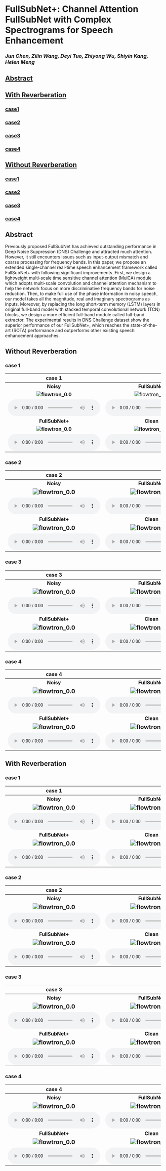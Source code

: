 # FullSubNet+: Channel Attention FullSubNet with Complex Spectrograms for Speech Enhancement

### *Jun Chen, Zilin Wang, Deyi Tuo, Zhiyong Wu, Shiyin Kang, Helen Meng*



## [Abstract](#1)

## [With Reverberation](#2)

### [case1](#3)

### [case2](#4)

### [case3](#5)

### [case4](#6)

## [Without Reverberation](#7)

### [case1](#8)

### [case2](#9)

### [case3](#10)

### [case4](#11)



<h2 id = "1">Abstract</h2>

Previously proposed FullSubNet has achieved outstanding performance in Deep Noise Suppression (DNS) Challenge and attracted much attention. However, it still encounters issues such as input-output mismatch and coarse processing for frequency bands. In this paper, we propose an extended single-channel real-time speech enhancement framework called FullSubNet+ with following significant improvements. First, we design a lightweight multi-scale time sensitive channel attention (MulCA) module which adopts multi-scale convolution and channel attention mechanism to help the network focus on more discriminative frequency bands for noise reduction. Then, to make full use of the phase information in noisy speech, our model takes all the magnitude, real and imaginary spectrograms as inputs. Moreover, by replacing the long short-term memory (LSTM) layers in original full-band model with stacked temporal convolutional network (TCN) blocks, we design a more efficient full-band module called full-band extractor. The experimental results in DNS Challenge dataset show the superior performance of our FullSubNet+, which reaches the state-of-the-art (SOTA) performance and outperforms other existing speech enhancement approaches.



<h2 id = "2">Without Reverberation</h2>

<h3 id = "3"> case 1</h3>

|                          **case 1**                          |                                                              |
| :----------------------------------------------------------: | :----------------------------------------------------------: |
|                          **Noisy**                           |                        **FullSubNet**                        |
| **<img src="./data/no_reverb/example1/noisy.png" alt="flowtron_0.0" style="zoom: 100%;" />** | <img src="./data/no_reverb/example1/fullsubnet.png" alt="flowtron_0.0" style="zoom: 100%;" /> |
| <audio controls><source src="./data/no_reverb/example1/noisy.wav" type="audio/wav">Your browser does not support the audio element.</audio> | <audio controls><source src="./data/no_reverb/example1/fullsubnet.wav" type="audio/wav">Your browser does not support the audio element.</audio> |
|                       **FullSubNet+**                        |                          **Clean**                           |
| **<img src="./data/no_reverb/example1/fullsubnet+.png" alt="flowtron_0.0" style="zoom: 100%;" />** | **<img src="./data/no_reverb/example1/clean.png" alt="flowtron_0.0" style="zoom: 100%;" />** |
| <audio controls><source src="./data/no_reverb/example1/fullsubnet+.wav" type="audio/wav">Your browser does not support the audio element.</audio> | <audio controls><source src="./data/no_reverb/example1/clean.wav" type="audio/wav">Your browser does not support the audio element.</audio> |



<h3 id = "4">case 2</h3>

|                          **case 2**                          |                                                              |
| :----------------------------------------------------------: | :----------------------------------------------------------: |
|                          **Noisy**                           |                        **FullSubNet**                        |
| **<img src="./data/no_reverb/example2/noisy.png" alt="flowtron_0.0" style="zoom: 120%;" />** | **<img src="./data/no_reverb/example2/fullsubnet.png" alt="flowtron_0.0" style="zoom: 120%;" />** |
| <audio controls><source src="./data/no_reverb/example2/noisy.wav" type="audio/wav">Your browser does not support the audio element.</audio> | <audio controls><source src="./data/no_reverb/example2/fullsubnet.wav" type="audio/wav">Your browser does not support the audio element.</audio> |
|                       **FullSubNet+**                        |                          **Clean**                           |
| **<img src="./data/no_reverb/example2/fullsubnet+.png" alt="flowtron_0.0" style="zoom: 120%;" />** | **<img src="./data/no_reverb/example2/clean.png" alt="flowtron_0.0" style="zoom: 120%;" />** |
| <audio controls><source src="./data/no_reverb/example2/fullsubnet+.wav" type="audio/wav">Your browser does not support the audio element.</audio> | <audio controls><source src="./data/no_reverb/example2/clean.wav" type="audio/wav">Your browser does not support the audio element.</audio> |



<h3 id = "5">case 3</h3>

|                          **case 3**                          |                                                              |
| :----------------------------------------------------------: | :----------------------------------------------------------: |
|                          **Noisy**                           |                        **FullSubNet**                        |
| **<img src="./data/no_reverb/example3/noisy.png" alt="flowtron_0.0" style="zoom: 120%;" />** | **<img src="./data/no_reverb/example3/fullsubnet.png" alt="flowtron_0.0" style="zoom: 120%;" />** |
| <audio controls><source src="./data/no_reverb/example3/noisy.wav" type="audio/wav">Your browser does not support the audio element.</audio> | <audio controls><source src="./data/no_reverb/example3/fullsubnet.wav" type="audio/wav">Your browser does not support the audio element.</audio> |
|                       **FullSubNet+**                        |                          **Clean**                           |
| **<img src="./data/no_reverb/example3/fullsubnet+.png" alt="flowtron_0.0" style="zoom: 120%;" />** | **<img src="./data/no_reverb/example3/clean.png" alt="flowtron_0.0" style="zoom: 120%;" />** |
| <audio controls><source src="./data/no_reverb/example3/fullsubnet+.wav" type="audio/wav">Your browser does not support the audio element.</audio> | <audio controls><source src="./data/no_reverb/example3/clean.wav" type="audio/wav">Your browser does not support the audio element.</audio> |



<h3 id = "6">case 4</h3>

|                          **case 4**                          |                                                              |
| :----------------------------------------------------------: | :----------------------------------------------------------: |
|                          **Noisy**                           |                        **FullSubNet**                        |
| **<img src="./data/no_reverb/example4/noisy.png" alt="flowtron_0.0" style="zoom: 120%;" />** | **<img src="./data/no_reverb/example4/fullsubnet.png" alt="flowtron_0.0" style="zoom: 120%;" />** |
| <audio controls><source src="./data/no_reverb/example4/noisy.wav" type="audio/wav">Your browser does not support the audio element.</audio> | <audio controls><source src="./data/no_reverb/example4/fullsubnet.wav" type="audio/wav">Your browser does not support the audio element.</audio> |
|                       **FullSubNet+**                        |                          **Clean**                           |
| **<img src="./data/no_reverb/example4/fullsubnet+.png" alt="flowtron_0.0" style="zoom: 120%;" />** | **<img src="./data/no_reverb/example4/clean.png" alt="flowtron_0.0" style="zoom: 120%;" />** |
| <audio controls><source src="./data/no_reverb/example4/fullsubnet+.wav" type="audio/wav">Your browser does not support the audio element.</audio> | <audio controls><source src="./data/no_reverb/example4/clean.wav" type="audio/wav">Your browser does not support the audio element.</audio> |





<h2 id = "7">With Reverberation</h2>

<h3 id = "8">case 1</h3>

|                          **case 1**                          |                                                              |
| :----------------------------------------------------------: | :----------------------------------------------------------: |
|                          **Noisy**                           |                        **FullSubNet**                        |
| **<img src="./data/with_reverb/example1/noisy.png" alt="flowtron_0.0" style="zoom: 120%;" />** | **<img src="./data/with_reverb/example1/fullsubnet.png" alt="flowtron_0.0" style="zoom: 120%;" />** |
| <audio controls><source src="./data/with_reverb/example1/noisy.wav" type="audio/wav">Your browser does not support the audio element.</audio> | <audio controls><source src="./data/with_reverb/example1/fullsubnet.wav" type="audio/wav">Your browser does not support the audio element.</audio> |
|                       **FullSubNet+**                        |                          **Clean**                           |
| **<img src="./data/with_reverb/example1/fullsubnet+.png" alt="flowtron_0.0" style="zoom: 120%;" />** | **<img src="./data/with_reverb/example1/clean.png" alt="flowtron_0.0" style="zoom: 120%;" />** |
| <audio controls><source src="./data/with_reverb/example1/fullsubnet+.wav" type="audio/wav">Your browser does not support the audio element.</audio> | <audio controls><source src="./data/with_reverb/example1/clean.wav" type="audio/wav">Your browser does not support the audio element.</audio> |



<h3 id = "9">case 2</h3>

|                          **case 2**                          |                                                              |
| :----------------------------------------------------------: | :----------------------------------------------------------: |
|                          **Noisy**                           |                        **FullSubNet**                        |
| **<img src="./data/with_reverb/example2/noisy.png" alt="flowtron_0.0" style="zoom: 120%;" />** | **<img src="./data/with_reverb/example2/fullsubnet.png" alt="flowtron_0.0" style="zoom: 120%;" />** |
| <audio controls><source src="./data/with_reverb/example2/noisy.wav" type="audio/wav">Your browser does not support the audio element.</audio> | <audio controls><source src="./data/with_reverb/example2/fullsubnet.wav" type="audio/wav">Your browser does not support the audio element.</audio> |
|                       **FullSubNet+**                        |                          **Clean**                           |
| **<img src="./data/with_reverb/example2/fullsubnet+.png" alt="flowtron_0.0" style="zoom: 120%;" />** | **<img src="./data/with_reverb/example2/clean.png" alt="flowtron_0.0" style="zoom: 120%;" />** |
| <audio controls><source src="./data/with_reverb/example2/fullsubnet+.wav" type="audio/wav">Your browser does not support the audio element.</audio> | <audio controls><source src="./data/with_reverb/example2/clean.wav" type="audio/wav">Your browser does not support the audio element.</audio> |



<h3 id = "10">case 3</h3>

|                          **case 3**                          |                                                              |
| :----------------------------------------------------------: | :----------------------------------------------------------: |
|                          **Noisy**                           |                        **FullSubNet**                        |
| **<img src="./data/with_reverb/example3/noisy.png" alt="flowtron_0.0" style="zoom: 120%;" />** | **<img src="./data/with_reverb/example3/fullsubnet.png" alt="flowtron_0.0" style="zoom: 120%;" />** |
| <audio controls><source src="./data/with_reverb/example3/noisy.wav" type="audio/wav">Your browser does not support the audio element.</audio> | <audio controls><source src="./data/with_reverb/example3/fullsubnet.wav" type="audio/wav">Your browser does not support the audio element.</audio> |
|                       **FullSubNet+**                        |                          **Clean**                           |
| **<img src="./data/with_reverb/example3/fullsubnet+.png" alt="flowtron_0.0" style="zoom: 120%;" />** | **<img src="./data/with_reverb/example3/clean.png" alt="flowtron_0.0" style="zoom: 120%;" />** |
| <audio controls><source src="./data/with_reverb/example3/fullsubnet+.wav" type="audio/wav">Your browser does not support the audio element.</audio> | <audio controls><source src="./data/with_reverb/example3/clean.wav" type="audio/wav">Your browser does not support the audio element.</audio> |



<h3 id = "11">case 4</h3>

|                          **case 4**                          |                                                              |
| :----------------------------------------------------------: | :----------------------------------------------------------: |
|                          **Noisy**                           |                        **FullSubNet**                        |
| **<img src="./data/with_reverb/example4/noisy.png" alt="flowtron_0.0" style="zoom: 120%;" />** | **<img src="./data/with_reverb/example4/fullsubnet.png" alt="flowtron_0.0" style="zoom: 120%;" />** |
| <audio controls><source src="./data/with_reverb/example4/noisy.wav" type="audio/wav">Your browser does not support the audio element.</audio> | <audio controls><source src="./data/with_reverb/example4/fullsubnet.wav" type="audio/wav">Your browser does not support the audio element.</audio> |
|                       **FullSubNet+**                        |                          **Clean**                           |
| **<img src="./data/with_reverb/example4/fullsubnet+.png" alt="flowtron_0.0" style="zoom: 120%;" />** | **<img src="./data/with_reverb/example4/clean.png" alt="flowtron_0.0" style="zoom: 120%;" />** |
| <audio controls><source src="./data/with_reverb/example4/fullsubnet+.wav" type="audio/wav">Your browser does not support the audio element.</audio> | <audio controls><source src="./data/with_reverb/example4/clean.wav" type="audio/wav">Your browser does not support the audio element.</audio> |



